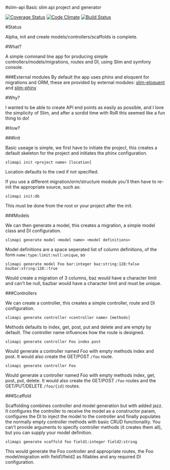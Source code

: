 #slim-api
Basic slim api project and generator

[![Coverage Status](https://coveralls.io/repos/slimphp-api/slim-api/badge.svg?branch=master&service=github)](https://coveralls.io/github/slimphp-api/slim-api?branch=master)
[![Code Climate](https://codeclimate.com/github/slimphp-api/slim-api/badges/gpa.svg)](https://codeclimate.com/github/slimphp-api/slim-api)
[![Build Status](https://travis-ci.org/slimphp-api/slim-api.svg)](https://travis-ci.org/slimphp-api/slim-api)

#Status

Alpha, init and create models/controllers/scaffolds is complete.

#What?

A simple command line app for producing simple controllers/models/migrations, routes and DI, using Slim and symfony console.

###External modules
By default the app uses phinx and eloquent for migrations and ORM, these are provided by external modules: [slim-eloquent](https://github.com/slimphp-api/slim-eloquent) and [slim-phinx](https://github.com/slimphp-api/slim-phinx)

#Why?

I wanted to be able to create API end points as easily as possible, and I love the simplicity of Slim, and after a sordid time with RoR this seemed like a fun thing to do!

#How?


###Init

Basic useage is simple, we first have to initiate the project, this creates a default skeleton for the project and initiates the phinx configuration.

```
slimapi init <project name> [location]
```

Location defaults to the cwd if not specified.

If you use a different migration/orm/structure module you'll then have to re-init the appropriate source, such as:

```
slimapi init:db
```

This must be done from the root or your project after the init.

###Models

We can then generate a model, this creates a migration, a simple model class and DI configuration.

```
slimapi generate model <model name> <model definitions>
```

Model definitions are a space seperated list of column definitions, of the form `name:type:limit:null:unique`, so

```
slimapi generate model Foo bar:integer baz:string:128:false bazbar:string:128::true
```

Would create a migration of 3 columns, baz would have a character limit and can't be null, bazbar would have a character limit and must be unique.

###Controllers

We can create a controller, this creates a simple controller, route and DI configuration.

```
slimapi generate controller <controller name> [methods]
```

Methods defaults to index, get, post, put and delete and are empty by default.
The controller name influences how the route is designed.

```
slimapi generate controller Foo index post
```

Would generate a controller named Foo with empty methods index and post. It would also create the GET/POST `/foo` route.

```
slimapi generate controller Foo
```

Would generate a controller named Foo with empty methods index, get, post, put, delete.
It would also create the GET/POST `/foo` routes and the GET/PUT/DELETE `/foo/{id}` routes.

###Scaffold

Scaffolding combines controller and model generation but with added jazz. It configures the controller to receive the model as a constructor param, configures the DI to inject the model to the controller and finally populates the normally empty controller methods with basic CRUD functionality. You can't provide arguments to specify controller methods (it creates them all), but you can supply your model definition.

```
slimapi generate scaffold foo field1:integer field2:string
```

This would generate the Foo controller and appropriate routes, the Foo model/migration with field1/field2 as fillables and any required DI configuration.
